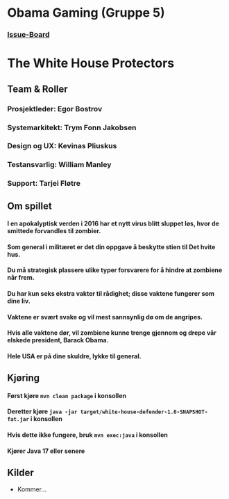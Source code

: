 # Obama Gaming (Gruppe 5)
### [Issue-Board](https://git.app.uib.no/Tarjei.Flotre/obama-gaming/-/boards)

# The White House Protectors

## Team & Roller
### **Prosjektleder:** Egor Bostrov
### **Systemarkitekt:** Trym Fonn Jakobsen
### **Design og UX:** Kevinas Pliuskus
### **Testansvarlig:** William Manley
### **Support:** Tarjei Fløtre

## Om spillet
#### I en apokalyptisk verden i 2016 har et nytt virus blitt sluppet løs, hvor de smittede forvandles til zombier.<br>
#### Som general i militæret er det din oppgave å beskytte stien til Det hvite hus.<br>
#### Du må strategisk plassere ulike typer forsvarere for å hindre at zombiene når frem. <br>
#### Du har kun seks ekstra vakter til rådighet; disse vaktene fungerer som dine liv.<br>
#### Vaktene er svært svake og vil mest sannsynlig dø om de angripes. <br>
#### Hvis alle vaktene dør, vil zombiene kunne trenge gjennom og drepe vår elskede president, Barack Obama. <br>
#### Hele USA er på dine skuldre, lykke til general.

## Kjøring
#### Først kjøre `mvn clean package` i konsollen
#### Deretter kjøre `java -jar target/white-house-defender-1.0-SNAPSHOT-fat.jar` i konsollen
#### Hvis dette ikke fungere, bruk `mvn exec:java` i konsollen
#### Kjører Java 17 eller senere


## Kilder
- Kommer...